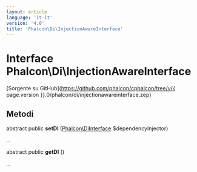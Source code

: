 ```yaml
---
layout: article
language: 'it-it'
version: '4.0'
title: 'Phalcon\Di\InjectionAwareInterface'
---
```

# Interface **Phalcon\Di\InjectionAwareInterface**

[Sorgente su GitHub](https://github.com/phalcon/cphalcon/tree/v{{ page.version }}.0/phalcon/di/injectionawareinterface.zep)

## Metodi

abstract public **setDI** ([Phalcon\DiInterface](Phalcon_DiInterface) $dependencyInjector)

...

abstract public **getDI** ()

...